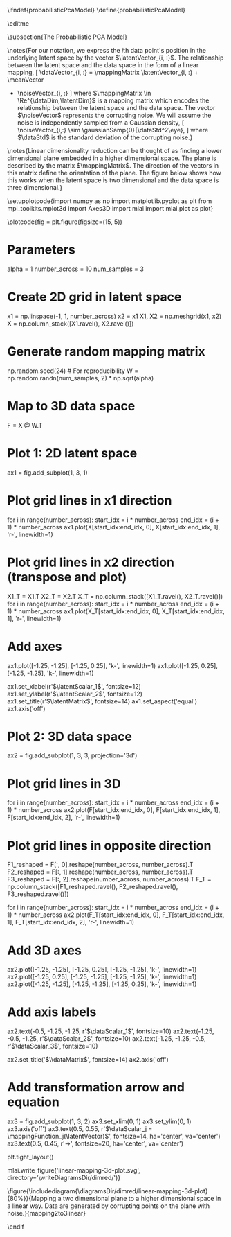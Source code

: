 \ifndef{probabilisticPcaModel}
\define{probabilisticPcaModel}

\editme

\subsection{The Probabilistic PCA Model}

\notes{For our notation, we express the $i$th data point's position in the
underlying latent space by the vector $\latentVector_{i, :}$. The
relationship between the latent space and the data space in the form
of a linear mapping,
\[
\dataVector_{i, :} = \mappingMatrix \latentVector_{i, :} + \meanVector
+ \noiseVector_{i, :}
\]
where $\mappingMatrix \in \Re^{\dataDim,\latentDim}$ is a mapping
matrix which encodes the relationship between the latent space and the
data space. The vector $\noiseVector$ represents the corrupting
noise. We will assume the noise is independently sampled from a
Gaussian density,
\[
\noiseVector_{i,:} \sim \gaussianSamp{0}{\dataStd^2\eye},
\]
where $\dataStd$ is the standard deviation of the corrupting noise.}

\notes{Linear dimensionality reduction can be thought of as finding a lower
dimensional plane embedded in a higher dimensional space. The plane is
described by the matrix $\mappingMatrix$. The direction of the vectors
in this matrix define the orientation of the
plane. The figure below shows how this works when
the latent space is two dimensional and the data space is three
dimensional.}

\setupplotcode{import numpy as np
import matplotlib.pyplot as plt
from mpl_toolkits.mplot3d import Axes3D
import mlai
import mlai.plot as plot}

\plotcode{fig = plt.figure(figsize=(15, 5))

# Parameters
alpha = 1
number_across = 10
num_samples = 3

# Create 2D grid in latent space
x1 = np.linspace(-1, 1, number_across)
x2 = x1
X1, X2 = np.meshgrid(x1, x2)
X = np.column_stack([X1.ravel(), X2.ravel()])

# Generate random mapping matrix
np.random.seed(24)  # For reproducibility
W = np.random.randn(num_samples, 2) * np.sqrt(alpha)

# Map to 3D data space
F = X @ W.T

# Plot 1: 2D latent space
ax1 = fig.add_subplot(1, 3, 1)

# Plot grid lines in x1 direction
for i in range(number_across):
    start_idx = i * number_across
    end_idx = (i + 1) * number_across
    ax1.plot(X[start_idx:end_idx, 0], X[start_idx:end_idx, 1], 'r-', linewidth=1)

# Plot grid lines in x2 direction (transpose and plot)
X1_T = X1.T
X2_T = X2.T
X_T = np.column_stack([X1_T.ravel(), X2_T.ravel()])
for i in range(number_across):
    start_idx = i * number_across
    end_idx = (i + 1) * number_across
    ax1.plot(X_T[start_idx:end_idx, 0], X_T[start_idx:end_idx, 1], 'r-', linewidth=1)

# Add axes
ax1.plot([-1.25, -1.25], [-1.25, 0.25], 'k-', linewidth=1)
ax1.plot([-1.25, 0.25], [-1.25, -1.25], 'k-', linewidth=1)

ax1.set_xlabel(r'$\latentScalar_1$', fontsize=12)
ax1.set_ylabel(r'$\latentScalar_2$', fontsize=12)
ax1.set_title(r'$\latentMatrix$', fontsize=14)
ax1.set_aspect('equal')
ax1.axis('off')

# Plot 2: 3D data space
ax2 = fig.add_subplot(1, 3, 3, projection='3d')

# Plot grid lines in 3D
for i in range(number_across):
    start_idx = i * number_across
    end_idx = (i + 1) * number_across
    ax2.plot(F[start_idx:end_idx, 0], F[start_idx:end_idx, 1], F[start_idx:end_idx, 2], 'r-', linewidth=1)

# Plot grid lines in opposite direction
F1_reshaped = F[:, 0].reshape(number_across, number_across).T
F2_reshaped = F[:, 1].reshape(number_across, number_across).T
F3_reshaped = F[:, 2].reshape(number_across, number_across).T
F_T = np.column_stack([F1_reshaped.ravel(), F2_reshaped.ravel(), F3_reshaped.ravel()])

for i in range(number_across):
    start_idx = i * number_across
    end_idx = (i + 1) * number_across
    ax2.plot(F_T[start_idx:end_idx, 0], F_T[start_idx:end_idx, 1], F_T[start_idx:end_idx, 2], 'r-', linewidth=1)

# Add 3D axes
ax2.plot([-1.25, -1.25], [-1.25, 0.25], [-1.25, -1.25], 'k-', linewidth=1)
ax2.plot([-1.25, 0.25], [-1.25, -1.25], [-1.25, -1.25], 'k-', linewidth=1)
ax2.plot([-1.25, -1.25], [-1.25, -1.25], [-1.25, 0.25], 'k-', linewidth=1)

# Add axis labels
ax2.text(-0.5, -1.25, -1.25, r'$\dataScalar_1$', fontsize=10)
ax2.text(-1.25, -0.5, -1.25, r'$\dataScalar_2$', fontsize=10)
ax2.text(-1.25, -1.25, -0.5, r'$\dataScalar_3$', fontsize=10)

ax2.set_title('$\\dataMatrix$', fontsize=14)
ax2.axis('off')

# Add transformation arrow and equation
ax3 = fig.add_subplot(1, 3, 2)
ax3.set_xlim(0, 1)
ax3.set_ylim(0, 1)
ax3.axis('off')
ax3.text(0.5, 0.55, r'$\dataScalar_j = \mappingFunction_j(\latentVector)$', 
         fontsize=14, ha='center', va='center')
ax3.text(0.5, 0.45, r'$\longrightarrow$', fontsize=20, ha='center', va='center')

plt.tight_layout()

mlai.write_figure('linear-mapping-3d-plot.svg', directory='\writeDiagramsDir/dimred/')}

\figure{\includediagram{\diagramsDir/dimred/linear-mapping-3d-plot}{80%}}{Mapping a two dimensional plane to a higher dimensional
space in a linear way. Data are generated by corrupting points on
the plane with noise.}{mapping2to3linear}

\endif
